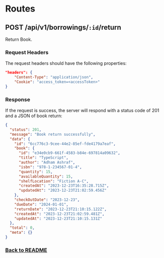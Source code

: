 # Routes

## POST /api/v1/borrowings/`:id`/return

Return Book.

### Request Headers

The request headers should have the following properties:

```json
"headers": {
    "Content-Type": "application/json",
    "Cookie": "access_token=<accessToken>"
}
```

### Response

If the request is success, the server will respond with a status code of 201 and a JSON of book return:

```json
{
  "status": 201,
  "message": "Book return successfully",
  "data": {
    "id": "6cc776c3-9cee-44e2-85ef-fde4179a7eaf",
    "book": {
      "id": "e34e0cb9-661f-4583-b84e-697814a09632",
      "title": "TypeScript",
      "author": "Adham Ashraf",
      "isbn": "978-1-234567-01-4",
      "quantity": 15,
      "availableQuantity": 15,
      "shelfLocation": "Fiction A-C",
      "createdAt": "2023-12-23T16:35:28.715Z",
      "updatedAt": "2023-12-23T21:02:59.456Z"
    },
    "checkOutDate": "2023-12-23",
    "dueDate": "2024-01-01",
    "returnDate": "2023-12-23T21:10:15.122Z",
    "createdAt": "2023-12-23T21:02:59.481Z",
    "updatedAt": "2023-12-23T21:10:15.131Z"
  },
  "total": 0,
  "meta": {}
}
```

### [Back to README](../../README.md#borrowings)
